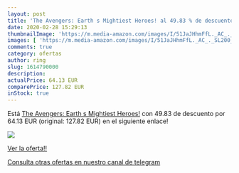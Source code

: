 ```yaml
---
layout: post
title: 'The Avengers: Earth s Mightiest Heroes! al 49.83 % de descuento'
date: 2020-02-28 15:29:13
thumbnailImage: 'https://m.media-amazon.com/images/I/51JaJHhmFfL._AC_._SL200_.jpg'
images: [ 'https://m.media-amazon.com/images/I/51JaJHhmFfL._AC_._SL200_.jpg' ]
comments: true
category: ofertas
author: ring
slug: 1614790000
description:
actualPrice: 64.13 EUR
comparePrice: 127.82 EUR
inStock: true
---
```


Está [The Avengers: Earth s Mightiest Heroes!](https://www.amazon.com/dp/1614790000/?tag=redken08-20) con 49.83 de descuento por 64.13 EUR (original: 127.82 EUR) en el siguiente enlace!

[![](https://m.media-amazon.com/images/I/51JaJHhmFfL._AC_._SL200_.jpg)](https://www.amazon.com/dp/1614790000/?tag=redken08-20)

[Ver la oferta!!](https://www.amazon.com/dp/1614790000/?tag=redken08-20)

[Consulta otras ofertas en nuestro canal de telegram](https://t.me/s/ofertas25)

